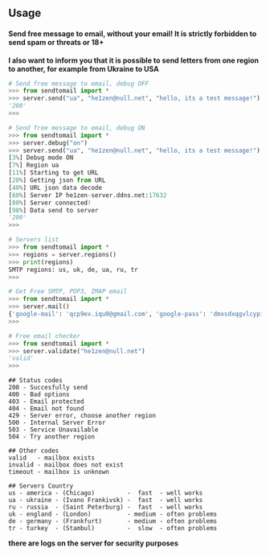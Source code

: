 ## Usage

#### Send free message to email, without your email! It is strictly forbidden to send spam or threats or 18+ 

**I also want to inform you that it is possible to send letters from one region to another, for example from Ukraine to USA**

```python
# Send free message to email, debug OFF
>>> from sendtomail import *
>>> server.send("ua", "he1zen@null.net", "hello, its a test message!")
'200'
>>>

# Send free message to email, debug ON
>>> from sendtomail import *
>>> server.debug("on")
>>> server.send("ua", "he1zen@null.net", "hello, its a test message!")
[3%] Debug mode ON
[7%] Region ua
[11%] Starting to get URL
[20%] Getting json from URL
[40%] URL json data decode
[60%] Server IP he1zen-server.ddns.net:17632
[80%] Server connected!
[98%] Data send to server
'200'
>>>

# Servers list
>>> from sendtomail import *
>>> regions = server.regions()
>>> print(regions)
SMTP regions: us, uk, de, ua, ru, tr
>>>

# Get Free SMTP, POP3, IMAP email
>>> from sendtomail import *
>>> server.mail()
{'google-mail': 'qcp9ex.iqu0@gmail.com', 'google-pass': 'dmxsdxqgvlcypitf'}
>>>

# Free email checker
>>> from sendtomail import *
>>> server.validate("he1zen@null.net")
'valid'
>>>

```

```
## Status codes
200 - Succesfully send
400 - Bad options
403 - Email protected
404 - Email not found
429 - Server error, choose another region
500 - Internal Server Error
503 - Service Unavailable
504 - Try another region

## Other codes
valid   - mailbox exists
invalid - mailbox does not exist
timeout - mailbox is unknown

## Servers Country
us - america - (Chicago)         -  fast  - well works
ua - ukraine - (Ivano Frankivsk) -  fast  - well works
ru - russia  - (Saint Peterburg) -  fast  - well works
uk - england - (London)          - medium - often problems
de - germany - (Frankfurt)       - medium - often problems
tr - turkey  - (Stambul)         -  slow  - often problems
```

**there are logs on the server for security purposes**
